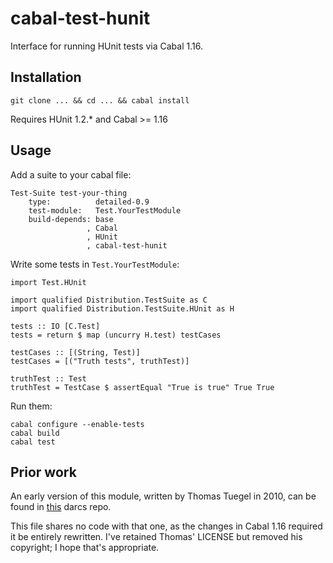 # cabal-test-hunit

Interface for running HUnit tests via Cabal 1.16.

## Installation

~~~
git clone ... && cd ... && cabal install
~~~

Requires HUnit 1.2.* and Cabal >= 1.16

## Usage

Add a suite to your cabal file:

~~~
Test-Suite test-your-thing
    type:          detailed-0.9
    test-module:   Test.YourTestModule
    build-depends: base
                 , Cabal
                 , HUnit
                 , cabal-test-hunit
~~~

Write some tests in `Test.YourTestModule`:

~~~ { .haskell }
import Test.HUnit

import qualified Distribution.TestSuite as C
import qualified Distribution.TestSuite.HUnit as H

tests :: IO [C.Test]
tests = return $ map (uncurry H.test) testCases

testCases :: [(String, Test)]
testCases = [("Truth tests", truthTest)]

truthTest :: Test
truthTest = TestCase $ assertEqual "True is true" True True
~~~

Run them:

~~~
cabal configure --enable-tests
cabal build
cabal test
~~~

## Prior work

An early version of this module, written by Thomas Tuegel in 2010, can 
be found in [this][cth] darcs repo.

[cth]: http://community.haskell.org/~ttuegel/cabal-test-hunit

This file shares no code with that one, as the changes in Cabal 1.16
required it be entirely rewritten. I've retained Thomas' LICENSE but
removed his copyright; I hope that's appropriate.
